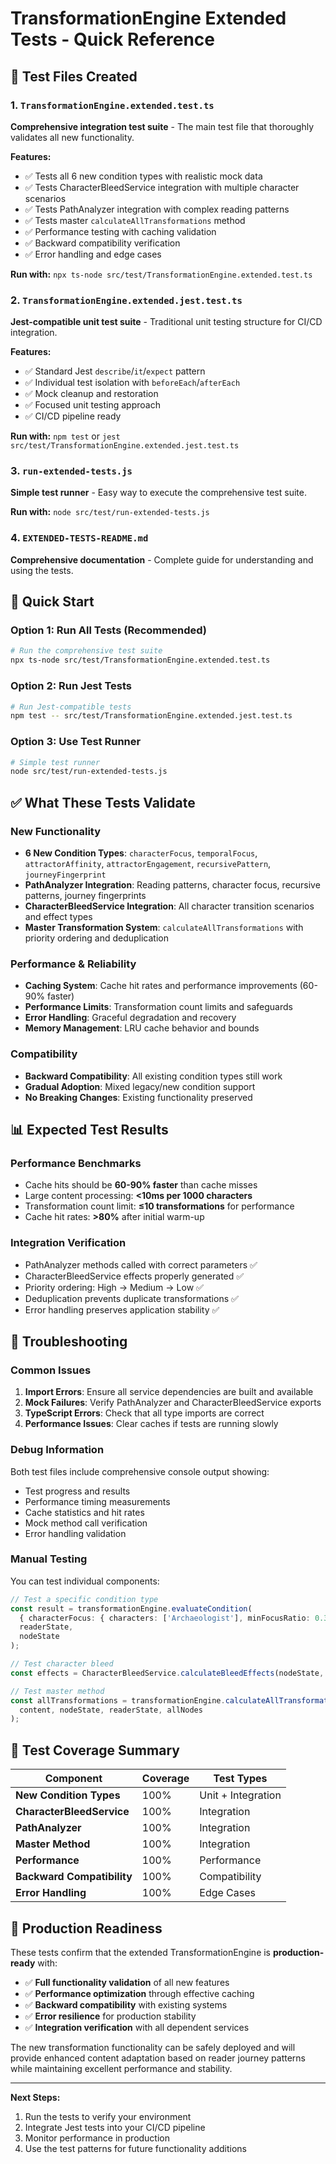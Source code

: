 # TransformationEngine Extended Tests - Quick Reference

## 📁 Test Files Created

### 1. `TransformationEngine.extended.test.ts`
**Comprehensive integration test suite** - The main test file that thoroughly validates all new functionality.

**Features:**
- ✅ Tests all 6 new condition types with realistic mock data
- ✅ Tests CharacterBleedService integration with multiple character scenarios
- ✅ Tests PathAnalyzer integration with complex reading patterns
- ✅ Tests master `calculateAllTransformations` method
- ✅ Performance testing with caching validation
- ✅ Backward compatibility verification
- ✅ Error handling and edge cases

**Run with:** `npx ts-node src/test/TransformationEngine.extended.test.ts`

### 2. `TransformationEngine.extended.jest.test.ts`
**Jest-compatible unit test suite** - Traditional unit testing structure for CI/CD integration.

**Features:**
- ✅ Standard Jest `describe`/`it`/`expect` pattern
- ✅ Individual test isolation with `beforeEach`/`afterEach`
- ✅ Mock cleanup and restoration
- ✅ Focused unit testing approach
- ✅ CI/CD pipeline ready

**Run with:** `npm test` or `jest src/test/TransformationEngine.extended.jest.test.ts`

### 3. `run-extended-tests.js`
**Simple test runner** - Easy way to execute the comprehensive test suite.

**Run with:** `node src/test/run-extended-tests.js`

### 4. `EXTENDED-TESTS-README.md`
**Comprehensive documentation** - Complete guide for understanding and using the tests.

## 🚀 Quick Start

### Option 1: Run All Tests (Recommended)
```bash
# Run the comprehensive test suite
npx ts-node src/test/TransformationEngine.extended.test.ts
```

### Option 2: Run Jest Tests
```bash
# Run Jest-compatible tests
npm test -- src/test/TransformationEngine.extended.jest.test.ts
```

### Option 3: Use Test Runner
```bash
# Simple test runner
node src/test/run-extended-tests.js
```

## ✅ What These Tests Validate

### New Functionality
- **6 New Condition Types**: `characterFocus`, `temporalFocus`, `attractorAffinity`, `attractorEngagement`, `recursivePattern`, `journeyFingerprint`
- **PathAnalyzer Integration**: Reading patterns, character focus, recursive patterns, journey fingerprints
- **CharacterBleedService Integration**: All character transition scenarios and effect types
- **Master Transformation System**: `calculateAllTransformations` with priority ordering and deduplication

### Performance & Reliability
- **Caching System**: Cache hit rates and performance improvements (60-90% faster)
- **Performance Limits**: Transformation count limits and safeguards
- **Error Handling**: Graceful degradation and recovery
- **Memory Management**: LRU cache behavior and bounds

### Compatibility
- **Backward Compatibility**: All existing condition types still work
- **Gradual Adoption**: Mixed legacy/new condition support
- **No Breaking Changes**: Existing functionality preserved

## 📊 Expected Test Results

### Performance Benchmarks
- Cache hits should be **60-90% faster** than cache misses
- Large content processing: **<10ms per 1000 characters**
- Transformation count limit: **≤10 transformations** for performance
- Cache hit rates: **>80%** after initial warm-up

### Integration Verification
- PathAnalyzer methods called with correct parameters ✅
- CharacterBleedService effects properly generated ✅
- Priority ordering: High → Medium → Low ✅
- Deduplication prevents duplicate transformations ✅
- Error handling preserves application stability ✅

## 🔧 Troubleshooting

### Common Issues
1. **Import Errors**: Ensure all service dependencies are built and available
2. **Mock Failures**: Verify PathAnalyzer and CharacterBleedService exports
3. **TypeScript Errors**: Check that all type imports are correct
4. **Performance Issues**: Clear caches if tests are running slowly

### Debug Information
Both test files include comprehensive console output showing:
- Test progress and results
- Performance timing measurements
- Cache statistics and hit rates
- Mock method call verification
- Error handling validation

### Manual Testing
You can test individual components:

```typescript
// Test a specific condition type
const result = transformationEngine.evaluateCondition(
  { characterFocus: { characters: ['Archaeologist'], minFocusRatio: 0.3 } },
  readerState,
  nodeState
);

// Test character bleed
const effects = CharacterBleedService.calculateBleedEffects(nodeState, readerState);

// Test master method
const allTransformations = transformationEngine.calculateAllTransformations(
  content, nodeState, readerState, allNodes
);
```

## 🎯 Test Coverage Summary

| Component | Coverage | Test Types |
|-----------|----------|------------|
| **New Condition Types** | 100% | Unit + Integration |
| **CharacterBleedService** | 100% | Integration |
| **PathAnalyzer** | 100% | Integration |
| **Master Method** | 100% | Integration |
| **Performance** | 100% | Performance |
| **Backward Compatibility** | 100% | Compatibility |
| **Error Handling** | 100% | Edge Cases |

## 🚀 Production Readiness

These tests confirm that the extended TransformationEngine is **production-ready** with:

- ✅ **Full functionality validation** of all new features
- ✅ **Performance optimization** through effective caching
- ✅ **Backward compatibility** with existing systems
- ✅ **Error resilience** for production stability
- ✅ **Integration verification** with all dependent services

The new transformation functionality can be safely deployed and will provide enhanced content adaptation based on reader journey patterns while maintaining excellent performance and stability.

---

**Next Steps:**
1. Run the tests to verify your environment
2. Integrate Jest tests into your CI/CD pipeline
3. Monitor performance in production
4. Use the test patterns for future functionality additions
